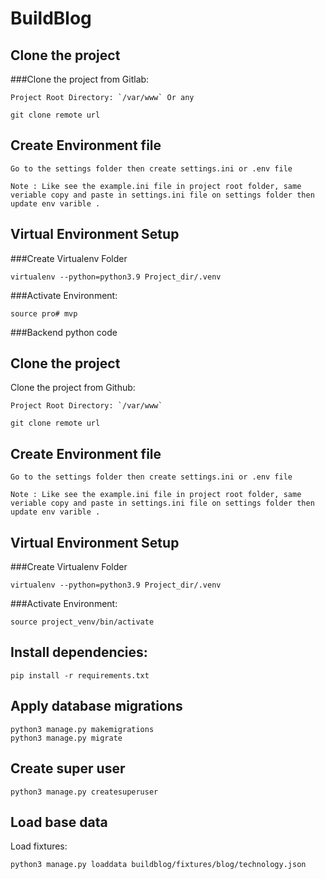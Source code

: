 # BuildBlog

## Clone the project
###Clone the project from Gitlab:

    Project Root Directory: `/var/www` Or any
    
    git clone remote url

## Create Environment file

    Go to the settings folder then create settings.ini or .env file

    Note : Like see the example.ini file in project root folder, same veriable copy and paste in settings.ini file on settings folder then update env varible .

## Virtual Environment Setup
###Create Virtualenv Folder

    virtualenv --python=python3.9 Project_dir/.venv


###Activate Environment:

    source pro# mvp
###Backend python code

## Clone the project
Clone the project from Github:

    Project Root Directory: `/var/www`
    
    git clone remote url

## Create Environment file

    Go to the settings folder then create settings.ini or .env file

    Note : Like see the example.ini file in project root folder, same veriable copy and paste in settings.ini file on settings folder then update env varible .

## Virtual Environment Setup
###Create Virtualenv Folder

    virtualenv --python=python3.9 Project_dir/.venv


###Activate Environment:

    source project_venv/bin/activate

## Install dependencies:

    pip install -r requirements.txt


## Apply database migrations
    
    python3 manage.py makemigrations 
    python3 manage.py migrate

## Create super user
    
    python3 manage.py createsuperuser

## Load base data

Load fixtures:

    python3 manage.py loaddata buildblog/fixtures/blog/technology.json
